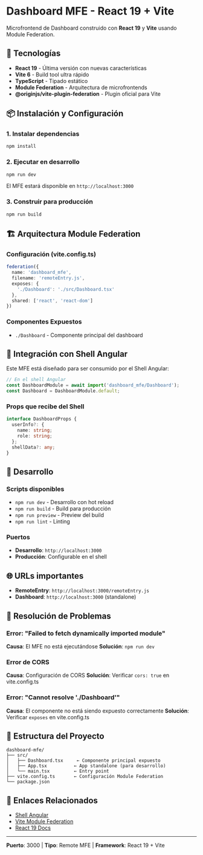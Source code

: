 # Dashboard MFE - React 19 + Vite

Microfrontend de Dashboard construido con **React 19** y **Vite** usando Module Federation.

## 🚀 Tecnologías

- **React 19** - Última versión con nuevas características
- **Vite 6** - Build tool ultra rápido
- **TypeScript** - Tipado estático
- **Module Federation** - Arquitectura de microfrontends
- **@originjs/vite-plugin-federation** - Plugin oficial para Vite

## 📦 Instalación y Configuración

### 1. Instalar dependencias
```bash
npm install
```

### 2. Ejecutar en desarrollo
```bash
npm run dev
```

El MFE estará disponible en `http://localhost:3000`

### 3. Construir para producción
```bash
npm run build
```

## 🏗️ Arquitectura Module Federation

### Configuración (vite.config.ts)
```typescript
federation({
  name: 'dashboard_mfe',
  filename: 'remoteEntry.js',
  exposes: {
    './Dashboard': './src/Dashboard.tsx'
  },
  shared: ['react', 'react-dom']
})
```

### Componentes Expuestos
- `./Dashboard` - Componente principal del dashboard

## 🔗 Integración con Shell Angular

Este MFE está diseñado para ser consumido por el Shell Angular:

```typescript
// En el shell Angular
const DashboardModule = await import('dashboard_mfe/Dashboard');
const Dashboard = DashboardModule.default;
```

### Props que recibe del Shell
```typescript
interface DashboardProps {
  userInfo?: {
    name: string;
    role: string;
  };
  shellData?: any;
}
```

## 🔧 Desarrollo

### Scripts disponibles
- `npm run dev` - Desarrollo con hot reload
- `npm run build` - Build para producción  
- `npm run preview` - Preview del build
- `npm run lint` - Linting

### Puertos
- **Desarrollo**: `http://localhost:3000`
- **Producción**: Configurable en el shell

## 🌐 URLs importantes

- **RemoteEntry**: `http://localhost:3000/remoteEntry.js`
- **Dashboard**: `http://localhost:3000` (standalone)

## 🚨 Resolución de Problemas

### Error: "Failed to fetch dynamically imported module"
**Causa**: El MFE no está ejecutándose
**Solución**: `npm run dev`

### Error de CORS
**Causa**: Configuración de CORS
**Solución**: Verificar `cors: true` en vite.config.ts

### Error: "Cannot resolve './Dashboard'"
**Causa**: El componente no está siendo expuesto correctamente
**Solución**: Verificar `exposes` en vite.config.ts

## 📝 Estructura del Proyecto

```
dashboard-mfe/
├── src/
│   ├── Dashboard.tsx     ← Componente principal expuesto
│   ├── App.tsx          ← App standalone (para desarrollo)
│   └── main.tsx         ← Entry point
├── vite.config.ts       ← Configuración Module Federation
└── package.json
```

## 🔗 Enlaces Relacionados

- [Shell Angular](../shell-app/)
- [Vite Module Federation](https://github.com/originjs/vite-plugin-federation)
- [React 19 Docs](https://react.dev/)

---

**Puerto**: 3000 | **Tipo**: Remote MFE | **Framework**: React 19 + Vite
